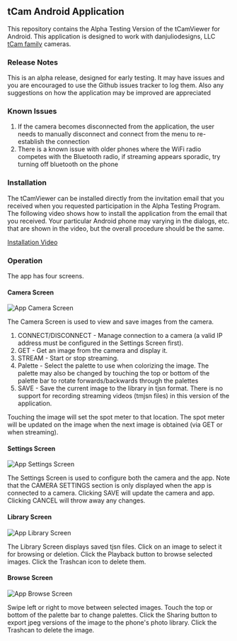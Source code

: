 ## tCam Android Application
This repository contains the Alpha Testing Version of the tCamViewer for Android.  This application is designed to work with danjuliodesigns, LLC [tCam family](https://github.com/danjulio/tCam) cameras.

### Release Notes
This is an alpha release, designed for early testing. It may have issues and you are encouraged to use the Github issues tracker to log them. Also any suggestions on how the application may be improved are appreciated  

### Known Issues
1. If the camera becomes disconnected from the application, the user needs to manually disconnect and connect from the menu to re-establish the connection
2. There is a known issue with older phones where the WiFi radio competes with the Bluetooth radio, if streaming appears sporadic, try turning off bluetooth on the phone

### Installation
The tCamViewer can be installed directly from the invitation email that you received when you requested participation in the Alpha Testing Program.  The following video shows how to install the application from the email that you received. Your particular Android phone may varying in the dialogs, etc. that are shown in the video, but the overall procedure should be the same.

[Installation Video](videos/tcam_install.mov)

### Operation
The app has four screens.

#### Camera Screen

![App Camera Screen](pics/app_camera_screen.png)

The Camera Screen is used to view and save images from the camera. 

1. CONNECT/DISCONNECT - Manage connection to a camera (a valid IP address must be configured in the Settings Screen first).
2. GET - Get an image from the camera and display it.
3. STREAM - Start or stop streaming.
4. Palette - Select the palette to use when colorizing the image.  The palette may also be changed by touching the top or bottom of the palette bar to rotate forwards/backwards through the palettes
5. SAVE - Save the current image to the library in tjsn format. There is no support for recording streaming videos (tmjsn files) in this version of the application.

Touching the image will set the spot meter to that location.  The spot meter will be updated on the image when the next image is obtained (via GET or when streaming).

#### Settings Screen

![App Settings Screen](pics/app_settings_screen.png)

The Settings Screen is used to configure both the camera and the app.  Note that the CAMERA SETTINGS section is only displayed when the app is connected to a camera.  Clicking SAVE will update the camera and app.  Clicking CANCEL will throw away any changes.

#### Library Screen

![App Library Screen](pics/app_library_screen.png)

The Library Screen displays saved tjsn files.  Click on an image to select it for browsing or deletion.  Click the Playback button to browse selected images.  Click the Trashcan icon to delete them.

#### Browse Screen

![App Browse Screen](pics/app_browse_screen.png)

Swipe left or right to move between selected images.  Touch the top or bottom of the palette bar to change palettes.  Click the Sharing button to export jpeg versions of the image to the phone's photo library.  Click the Trashcan to delete the image.
